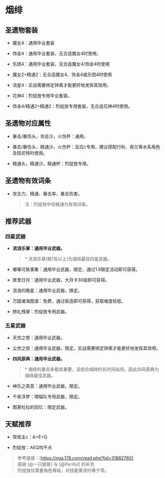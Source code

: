 # 烟绯

## 圣遗物套装  

- 魔女4：通用毕业套装  

- 饰金4：通用毕业套装，无合适魔女4时使用。  

- 乐团4：通用毕业套装，无合适魔女4/饰金4时使用  

- 魔女2+精通2：无合适魔女4、饰金4或乐团4时使用  

- 流星4：实战需要绑定钟离才能更好地发挥其效用。  

- 花神4：烈绽放专用毕业套装。  

- 饰金4/精通2+精通2：烈绽放专用套装，无合适花神4时使用。  

## 圣遗物对应属性  

- 暴击/暴伤头，攻击沙，火伤杯：通用。  

- 暴击/暴伤头，精通沙，火伤杯：反应c专用，建议搭配行秋、夜兰等水系角色及班尼特时使用。  

- 精通头，精通沙，精通杯：烈绽放专用。  

## 圣遗物有效词条  

- 攻击力、精通、暴击率、暴击伤害。  

  > 注：烈绽放中仅精通为有效词条。  

## 推荐武器  

### 四星武器  

- **流浪乐章：通用毕业武器。**  

  > \* 流浪乐章(精1及以上)为烟绯最佳四星武器。  

- 嘟嘟可故事集：通用毕业武器，限定，通过1.6限定活动即可获得。  

- 匣里日月：通用毕业武器，大月卡30级即可获得。  

- 流浪的晚星：通用毕业武器，限定。  

- 万国诸海图谱：免费，通过锻造即可获得，获取难度较低。  

- 祭礼残章：烈绽放专用武器。  

### 五星武器  

- 天空之卷：通用毕业武器。  

- 尘世之锁：通用毕业武器，限定。实战需要绑定钟离才能更好地发挥其效用。  

- **四风原典：通用毕业武器。**  

  > \* 烟绯的暴击率极其重要，且综合烟绯的长时间站场，因此四风原典为烟绯最佳武器。  

- 神乐之真意：通用毕业武器，限定。  

- 千夜浮梦：增幅队专用武器，限定。  

- 图莱杜拉的回忆：限定武器。

## 天赋推荐  

- 常规主c：A>E>Q

- 烈绽放：AEQ均不点

> 参考链接：[https://nga.178.com/read.php?tid=31882760]  
> 感谢 [@一只狼崽] 与 [@Perillyl] 的补充  
> 烈绽放仅需要角色等级，对技能需求约等于零。  
